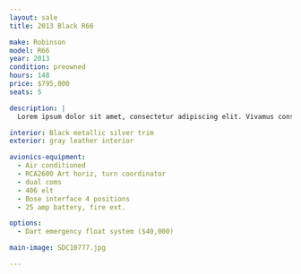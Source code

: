 ```yaml
---
layout: sale
title: 2013 Black R66

make: Robinson
model: R66
year: 2013
condition: preowned
hours: 148
price: $795,000
seats: 5

description: |
  Lorem ipsum dolor sit amet, consectetur adipiscing elit. Vivamus consequat sit amet nisi id rhoncus. Suspendisse potenti. Nunc vitae finibus justo. Nullam eget neque tincidunt, commodo enim sed, ultricies urna. Nam eu vulputate mauris. Phasellus vehicula eu orci eget maximus. Nam vel metus et purus imperdiet pulvinar a sit amet risus.

interior: Black metallic silver trim
exterior: gray leather interior

avionics-equipment:
  - Air conditioned
  - RCA2600 Art horiz, turn coordinator
  - dual coms
  - 406 elt
  - Bose interface 4 positions
  - 25 amp battery, fire ext.

options:
  - Dart emergency float system ($40,000)

main-image: SDC10777.jpg

---
```


